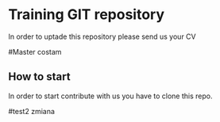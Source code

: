 # Training GIT repository

In order to uptade this repository please send us your CV


#Master costam
## How to start

In order to start contribute with us you have to clone this repo.

#test2
zmiana
